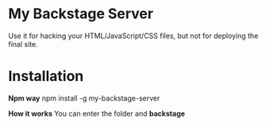 My Backstage Server
===================

Use it for hacking your HTML/JavaScript/CSS files, but not for deploying the final site.

Installation
============

**Npm way**
  npm install -g my-backstage-server

**How it works**
  You can enter the folder and **backstage**
